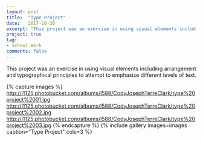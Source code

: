 ```yaml
---
layout: post
title:  "Type Project"
date:   2017-10-30
excerpt: "This project was an exercise in using visual elements including arrangement and typographical principles to attempt to emphasize different levels of text."
project: true
tag:
- School Work
comments: false
---
```


This project was an exercise in using visual elements including arrangement and typographical principles to attempt to emphasize different levels of text.

{% capture images %}
  http://i1125.photobucket.com/albums/l588/CodyJosephTerreClark/type%20project%2001.jpg
  http://i1125.photobucket.com/albums/l588/CodyJosephTerreClark/type%20project%2002.jpg
  http://i1125.photobucket.com/albums/l588/CodyJosephTerreClark/type%20project%2003.jpg
{% endcapture %}
{% include gallery images=images caption="Type Project" cols=3 %}
